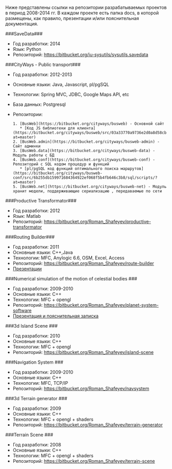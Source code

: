 Ниже представлены ссылки на репозитории разрабатываемых проектов в период 2008-2014 гг. В каждом проекте есть папка docs, в которой размещены, как правило, презентации и/или пояснительная документация.

###SaveData###
* Год разработки: 2014
* Язык: Python
* Репозиторий: https://bitbucket.org/iu-sysutils/sysutils.savedata

###CityWays - Public transport###
* Год разработки: 2012-2013
* Основные языки: Java, Javascript, pl/pgSQL
* Технологии: Spring MVC, JDBC, Google Maps API, etc
* База данных: Postgresql
* Репозитории:

      1. [BusWeb](https://bitbucket.org/cityways/busweb) - Основной сайт
         * [Код JS библиотеки для клиента](https://bitbucket.org/cityways/busweb/src/03a33770a9736e2d0a8d58cbb88025a9adfb4946/src/main/js/?at=master)
      2. [BusWeb.admin](https://bitbucket.org/cityways/busweb-admin) - Сайт админки
      3. [BusWeb.data](https://bitbucket.org/cityways/busweb-data) - Модуль работы с БД
      4. [BusWeb.conf](https://bitbucket.org/cityways/busweb-conf) - Репозиторий с SQL кодом процедур и функций
         * [pl/pgSQL код функций оптимального поиска маршрутов](https://bitbucket.org/cityways/busweb-conf/src/6b255db159971684364922ef068f5b4fb646c3b8/sql/scripts/?at=master)
      5. [BusWeb.net](https://bitbucket.org/cityways/busweb-net) - Модуль хранит модели, поддерживающие сериализацию , передаваемые по сети


###Productive Transformator###
* Год разработки: 2012
* Язык: Matlab
* Репозиторий: https://bitbucket.org/Roman_Shafeyev/productive-transformator


###Routing Builder###
* Год разработки:  2011
* Основные языки: С++,Java
* Технологии: MFC, Anylogic 6.6, OSM, Excel, Access
* Репозиторий: https://bitbucket.org/Roman_Shafeyev/route-builder
* [Презентации](https://bitbucket.org/Roman_Shafeyev/route-builder)

###Numerical simulation of the motion of celestial bodies ###
* Год разработки:  2009-2010
* Основные языки: С++
* Технологии: MFC + opengl
* Репозиторий: https://bitbucket.org/Roman_Shafeyev/planet-system-software
* [Презентация и пояснительная записка](https://bitbucket.org/Roman_Shafeyev/planet-system-software/src/3cba7913f912f0ec98543fe51f1015e3175eb809/docs/?at=master)

###3d Island Scene ###
* Год разработки: 2010
* Основные языки: С++
* Технологии: MFC + opengl
* Репозиторий: https://bitbucket.org/Roman_Shafeyev/island-scene

###Navigation System ###
* Год разработки: 2009-2010
* Основные языки: С++
* Технологии: MFC, TCP/IP
* Репозиторий: https://bitbucket.org/Roman_Shafeyev/navsystem

###3d Terrain generator ###
* Год разработки: 2009
* Основные языки: С++
* Технологии: MFC + opengl + shaders
* Репозиторий: https://bitbucket.org/Roman_Shafeyev/terrain-generator

###Terrain Scene ###
* Год разработки: 2008
* Основные языки: С++
* Технологии: MFC + opengl + shaders
* Репозиторий: https://bitbucket.org/Roman_Shafeyev/terrain-scene
